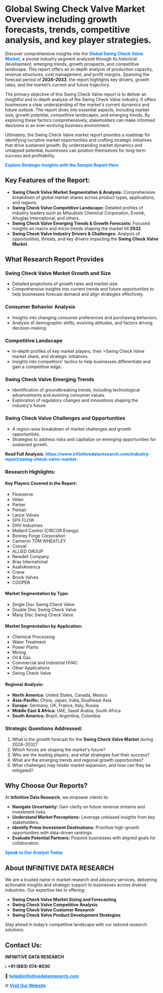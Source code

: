 <h1>Global Swing Check Valve Market Overview including growth forecasts, trends, competitive analysis, and key player strategies.</h1>
<p>
Discover comprehensive insights into the 
<a href="https://www.infinitivedataresearch.com/industry-report/swing-check-valve-market" rel="dofollow" style="color: #007BFF; text-decoration: none;"><strong>Global Swing Check Valve Market</strong></a>, a pivotal industry segment analyzed through its historical development, emerging trends, growth prospects, and competitive landscape. This report offers an in-depth analysis of production capacity, revenue structures, cost management, and profit margins. Spanning the forecast period of <strong>2024–2033</strong>, the report highlights key drivers, growth rates, and the market’s current and future trajectory.
</p>
<p>
The primary objective of this Swing Check Valve report is to deliver an insightful and in-depth analysis of the Swing Check Valve industry. It offers businesses a clear understanding of the market's current dynamics and future outlook. The report dives into essential aspects, including market size, growth potential, competitive landscapes, and emerging trends. By exploring these factors comprehensively, stakeholders can make informed decisions in an ever-evolving business environment.
</p>
<p>
Ultimately, the Swing Check Valve market report provides a roadmap for identifying lucrative market opportunities and crafting strategic initiatives that drive sustained growth. By understanding market dynamics and untapped potential, businesses can position themselves for long-term success and profitability.
</p>
<p>
<a href="https://www.infinitivedataresearch.com/request-sample/reportId=103804" style="color: #007BFF; text-decoration: none;"><strong>Explore Strategic Insights with the Sample Report Here</strong></a>
</p>

<h2>Key Features of the Report:</h2>
<ul>
<li><strong>Swing Check Valve Market Segmentation & Analysis:</strong> Comprehensive breakdown of global market shares across product types, applications, and regions.</li>
<li><strong>Swing Check Valve Competitive Landscape:</strong> Detailed profiles of industry leaders such as Mitsubishi Chemical Corporation, Evonik, Altuglas International, and others.</li>
<li><strong>Swing Check Valve Emerging Trends & Growth Forecasts:</strong> Focused insights on macro and micro trends shaping the market till <strong>2032</strong>.</li>
<li><strong>Swing Check Valve Industry Drivers & Challenges:</strong> Analysis of opportunities, threats, and key drivers impacting the <strong>Swing Check Valve Market</strong>.</li>
</ul>

<h2>What Research Report Provides</h2>
<h3>Swing Check Valve Market Growth and Size</h3>
<ul>
<li>Detailed projections of growth rates and market size.</li>
<li>Comprehensive insights into current trends and future opportunities to help businesses forecast demand and align strategies effectively.</li>
</ul>

<h3>Consumer Behavior Analysis</h3>
<ul>
<li>Insights into changing consumer preferences and purchasing behaviors.</li>
<li>Analysis of demographic shifts, evolving attitudes, and factors driving decision-making.</li>
</ul>

<h3>Competitive Landscape</h3>
<ul>
<li>In-depth profiles of key market players, their >Swing Check Valve market share, and strategic initiatives.</li>
<li>Insights into competitors' tactics to help businesses differentiate and gain a competitive edge.</li>
</ul>

<h3>Swing Check Valve Emerging Trends</h3>
<ul>
<li>Identification of groundbreaking trends, including technological advancements and evolving consumer values.</li>
<li>Exploration of regulatory changes and innovations shaping the industry's future.</li>
</ul>

<h3>Swing Check Valve Challenges and Opportunities</h3>
<ul>
<li>A region-wise breakdown of market challenges and growth opportunities.</li>
<li>Strategies to address risks and capitalize on emerging opportunities for sustained growth.</li>
</ul>
<p><strong>Read Full Analysis:</strong> <a href="https://www.infinitivedataresearch.com/industry-report/swing-check-valve-market" rel="dofollow" style="color: #007BFF; text-decoration: none;"><strong>https://www.infinitivedataresearch.com/industry-report/swing-check-valve-market</strong></a></p>
<h3>Research Highlights:</h3>
<h4>Key Players Covered in the Report:</h4>
<ul><li>Flowserve</li><li>Velan</li><li>Parker</li><li>Pentair</li><li>Lance Valves</li><li>SPX FLOW</li><li>DHV Industries</li><li>Mallard Control (CIRCOR Energy)</li><li>Bonney Forge Corporation</li><li>Cameron TOM WHEATLEY</li><li>Conval</li><li>ALLIED GROUP</li><li>Newdell Company</li><li>Bray International</li><li>AsahiAmerica</li><li>Crane</li><li>Brook Valves</li><li>COOPER</li></ul>
<h4>Market Segmentation by Type:</h4>
<ul><li>Single Disc Swing Check Valve</li><li>Double Disc Swing Check Valve</li><li>Many Disc Swing Check Valve</li></ul>
<h4>Market Segmentation by Application:</h4>
<ul><li>Chemical Processing</li><li>Water Treatment</li><li>Power Plants</li><li>Mining</li><li>Oil &amp; Gas</li><li>Commercial and Industrial HVAC</li><li>Other Applications</li><li>Swing Check Valve</li></ul>

<h4>Regional Analysis:</h4>
<ul>
<li><strong>North America:</strong> United States, Canada, Mexico</li>
<li><strong>Asia-Pacific:</strong> China, Japan, India, Southeast Asia</li>
<li><strong>Europe:</strong> Germany, UK, France, Italy, Russia</li>
<li><strong>Middle East & Africa:</strong> UAE, Saudi Arabia, South Africa</li>
<li><strong>South America:</strong> Brazil, Argentina, Colombia</li>
</ul>

<h3>Strategic Questions Addressed:</h3>
<ol>
<li>What is the growth forecast for the <strong>Swing Check Valve Market</strong> during 2024–2032?</li>
<li>Which forces are shaping the market's future?</li>
<li>Who are the leading players, and what strategies fuel their success?</li>
<li>What are the emerging trends and regional growth opportunities?</li>
<li>What challenges may hinder market expansion, and how can they be mitigated?</li>
</ol>

<h2>Why Choose Our Reports?</h2>
<p>At <strong>Infinitive Data Research</strong>, we empower clients to:</p>
<ul>
<li><strong>Navigate Uncertainty:</strong> Gain clarity on future revenue streams and investment risks.</li>
<li><strong>Understand Market Perceptions:</strong> Leverage unbiased insights from key stakeholders.</li>
<li><strong>Identify Prime Investment Destinations:</strong> Prioritize high-growth opportunities with data-driven rankings.</li>
<li><strong>Evaluate Potential Partners:</strong> Pinpoint businesses with aligned goals for collaboration.</li>
</ul>
<p><a href="https://www.infinitivedataresearch.com/industry-report/swing-check-valve-market" rel="dofollow" style="color: #007BFF; text-decoration: none;"><strong>Speak to Our Analyst Today</strong></a></p>

<h2>About INFINITIVE DATA RESEARCH</h2>
<p>We are a trusted name in market research and advisory services, delivering actionable insights and strategic support to businesses across diverse industries. Our expertise lies in offering:</p>
<ul>
<li><strong>Swing Check Valve Market Sizing and Forecasting</strong></li>
<li><strong>Swing Check Valve Competitive Analysis</strong></li>
<li><strong>Swing Check Valve Customer Research</strong></li>
<li><strong>Swing Check Valve Product Development Strategies</strong></li>
</ul>
<p>Stay ahead in today’s competitive landscape with our tailored research solutions.</p>

<h2>Contact Us:</h2>
<p><strong>INFINITIVE DATA RESEARCH</strong></p>
<p>📞 <strong>+91 (883) 074-8030</strong></p>
<p>📧 <strong><a href="mailto:help@infinitivedataresearch.com" style="color: #007BFF;">help@infinitivedataresearch.com</a></strong></p>
<p>🌐 <strong><a href="https://www.infinitivedataresearch.com" rel="dofollow" style="color: #007BFF;">Visit Our Website</a></strong></p>
